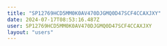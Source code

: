 ```yaml
---
title: "SP12769HCD5MM0K0AV470DJGMQ0D47SCF4CCAXJXY"
date: 2024-07-17T08:53:16.487Z
user: SP12769HCD5MM0K0AV470DJGMQ0D47SCF4CCAXJXY
layout: "users"
---
```

    